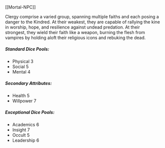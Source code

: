[[Mortal-NPC]]

Clergy comprise a varied group, spanning multiple faiths and each posing a danger to the Kindred. At their weakest, they are capable of rallying the kine in worship, hope, and resilience against undead predation. At their strongest, they wield their faith like a weapon, burning the flesh from vampires by holding aloft their religious icons and rebuking the dead.

##### Standard Dice Pools:
* Physical 3
* Social 5
* Mental 4
##### Secondary Attributes: 
* Health 5
* Willpower 7
##### Exceptional Dice Pools:
* Academics 6
* Insight 7
* Occult 5
* Leadership 6